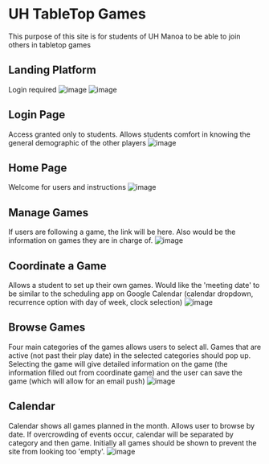 # UH TableTop Games
This purpose of this site is for students of UH Manoa to be able to join others in tabletop games


## Landing Platform
Login required
![image](https://cloud.githubusercontent.com/assets/17040099/24214896/0526bccc-0edb-11e7-9813-a874a2da758d.png)
![image](https://cloud.githubusercontent.com/assets/17040099/24214955/401aecc2-0edb-11e7-87b9-d633ad610d30.png)


## Login Page
Access granted only to students. Allows students comfort in knowing the general demographic of the other players
![image](https://cloud.githubusercontent.com/assets/17040099/24215014/7f8513f6-0edb-11e7-9885-ae784b995aca.png)


## Home Page
Welcome for users and instructions
![image](https://cloud.githubusercontent.com/assets/17040099/24237118/12fbb802-0f49-11e7-9f85-e0ee5442c75e.png)


## Manage Games
If users are following a game, the link will be here. Also would be the information on games they are in charge of.
![image](https://cloud.githubusercontent.com/assets/17040099/24240744/c5a59060-0f56-11e7-842e-3eb2284f0af9.png)


## Coordinate a Game
Allows a student to set up their own games. Would like the 'meeting date' to be similar to the scheduling app on Google Calendar (calendar dropdown, recurrence option with day of week, clock selection)
![image](https://cloud.githubusercontent.com/assets/17040099/24237220/79f1e7fc-0f49-11e7-8559-762d89b1ab2c.png)


## Browse Games 
Four main categories of the games allows users to select all. Games that are active (not past their play date) in the selected categories should pop up. Selecting the game will give detailed information on the game (the information filled out from coordinate game) and the user can save the game (which will allow for an email push)
![image](https://cloud.githubusercontent.com/assets/17040099/24240183/d02f91c2-0f54-11e7-94f3-9daff2ded72d.png)

## Calendar
Calendar shows all games planned in the month. Allows user to browse by date. If overcrowding of events occur, calendar will be separated by category and then game. Initially all games should be shown to prevent the site from looking too 'empty'.
![image](https://cloud.githubusercontent.com/assets/17040099/24237273/b6eb2cc2-0f49-11e7-8501-43e835ac8ca2.png)


